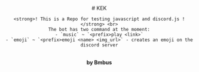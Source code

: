 <div align="center"> 
    # KEK

    <strong>! This is a Repo for testing javascript and discord.js !</strong> <br>
    The bot has two command at the moment:
    - `music` ~ `<prefix>play <link>`
    - `emoji` ~ `<prefix>emoji <name> <img_url>` - creates an emoji on the discord server
</div>

<br>
<div align="center">
    <strong>by Bmbus</strong>
</div>
